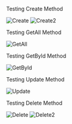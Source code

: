 
Testing Create Method

![Create](https://github.com/lgomezruiz/Spring-Boot-Cloud-Vendor-REST-API/assets/97950503/9c19f5e1-3ecf-45e7-a6e3-ea34a12570ef)
![Create2](https://github.com/lgomezruiz/Spring-Boot-Cloud-Vendor-REST-API/assets/97950503/03ace4cb-d1e6-4442-b88b-72c5210dfc41)

Testing GetAll Method

![GetAll](https://github.com/lgomezruiz/Spring-Boot-Cloud-Vendor-REST-API/assets/97950503/9dfaf47a-09ed-4238-902f-ee0cc1876a01)

Testing GetById Method

![GetById](https://github.com/lgomezruiz/Spring-Boot-Cloud-Vendor-REST-API/assets/97950503/2ead1213-ec0e-4f05-ba2c-62c7fb3163b3)

Testing Update Method

![Update](https://github.com/lgomezruiz/Spring-Boot-Cloud-Vendor-REST-API/assets/97950503/a19f4d46-d82f-4a6d-8e86-8c0ad1adb81b)

Testing Delete Method

![Delete](https://github.com/lgomezruiz/Spring-Boot-Cloud-Vendor-REST-API/assets/97950503/dc60e402-181b-4dcc-a03b-edc334ea606c)
![Delete2](https://github.com/lgomezruiz/Spring-Boot-Cloud-Vendor-REST-API/assets/97950503/9202802b-8d5f-4301-aba5-3ca647612fec)
